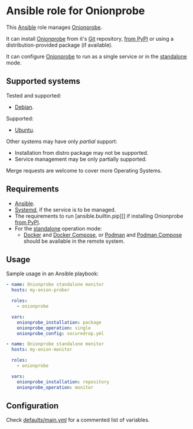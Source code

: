 # Ansible role for Onionprobe

This [Ansible][] role manages [Onionprobe][].

It can install [Onionprobe][] from it's [Git][] repository, [from PyPI][]
or using a distribution-provided package (if available).

It can configure [Onionprobe][] to run as a single service or in the
[standalone][] mode.

[Ansible]: https://ansible.com
[Onionprobe]: https://gitlab.torproject.org/tpo/onion-services/onionprobe
[Git]: https://git-scm.com
[from PyPI]: https://pypi.org/project/onionprobe/

## Supported systems

Tested and supported:

* [Debian](https://debian.org).

Supported:

* [Ubuntu](https://ubuntu.com).

Other systems may have only _partial_ support:

* Installation from distro package may not be supported.
* Service management may be only partially supported.

Merge requests are welcome to cover more Operating Systems.

## Requirements

* [Ansible][].
* [Systemd][], if the service is to be managed.
* The requirements to run [ansible.builtin.pip][] if installing Onionprobe [from PyPI][].
* For the [standalone][] operation mode:
  * [Docker][] and [Docker Compose][], or [Podman][] and [Podman Compose][] should be
    available in the remote system.

[Systemd]: https://systemd.io
[ansible.builin.pip]: https://docs.ansible.com/ansible/latest/collections/ansible/builtin/pip_module.html
[standalone]: https://onionservices.torproject.org/apps/web/onionprobe/standalone/
[Docker]: https://docker.com
[Podman]: https://podman.io
[Docker Compose]: https://docs.docker.com/compose/
[Podman Compose]: https://github.com/containers/podman-compose

## Usage

Sample usage in an Ansible playbook:

```yaml
- name: Onionprobe standalone monitor
  hosts: my-onion-prober

  roles:
    - onionprobe

  vars:
    onionprobe_installation: package
    onionprobe_operation: single
    onionprobe_config: securedrop.yml

- name: Onionprobe standalone monitor
  hosts: my-onion-monitor

  roles:
    - onionprobe

  vars:
    onionprobe_installation: repository
    onionprobe_operation: monitor

```

## Configuration

Check [defaults/main.yml](defaults/main.yml) for a commented list of variables.

